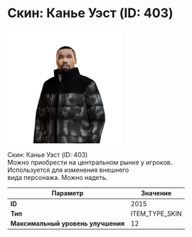 # Скин: Канье Уэст (ID: 403)

![Item Image](../img/2015.webp?raw=true)

Скин: Канье Уэст (ID: 403)<br>Можно приобрести на центральном рынке у игроков.<br>Используется для изменения внешнего<br>вида персонажа. Можно надеть.


| Параметр | Значение |
|----------|----------|
| **ID** | 2015 |
| **Тип** | ITEM_TYPE_SKIN |
| **Максимальный уровень улучшения** | 12 |

